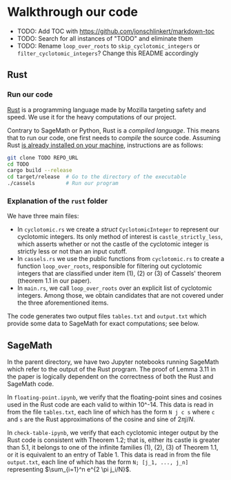 # Walkthrough our code

- TODO: Add TOC with https://github.com/jonschlinkert/markdown-toc
- TODO: Search for all instances of "TODO" and eliminate them
- TODO: Rename `loop_over_roots` to `skip_cyclotomic_integers` or `filter_cyclotomic_integers`? Change this README accordingly

## Rust

### Run our code

[Rust](https://www.rust-lang.org/) is a programming language made by Mozilla
targeting safety and speed. We use it for the heavy computations of our
project.

Contrary to SageMath or Python, Rust is a _compiled language_. This means that
to run our code, one first needs to _compile_ the source code. Assuming Rust
[is already installed on your
machine](https://www.rust-lang.org/tools/install), instructions are as follows:

```bash
git clone TODO REPO_URL
cd TODO 
cargo build --release
cd target/release  # Go to the directory of the executable
./cassels          # Run our program
```

### Explanation of the `rust` folder

We have three main files:

- In `cyclotomic.rs` we create a _struct_ `CyclotomicInteger` to represent our
cyclotomic integers. Its only method of interest is `castle_strictly_less`,
which asserts whether or not the castle of the cyclotomic integer is strictly
less or not than an input cutoff. 
- In `cassels.rs` we use the public functions from `cyclotomic.rs` to create a
function `loop_over_roots`, responsible for filtering out cyclotomic integers
that are classified under item (1), (2) or (3) of Cassels' theorem (theorem 1.1
in our paper).
- In `main.rs`, we call `loop_over_roots` over an explicit list of cyclotomic
integers. Among those, we obtain candidates that are not covered under the
three aforementioned items.

The code generates two output files `tables.txt` and `output.txt` which provide 
some data to SageMath for exact computations; see below.

## SageMath

In the parent directory, we have two Jupyter notebooks running SageMath which refer to
the output of the Rust program. The proof of Lemma 3.11 in the paper is logically dependent
on the correctness of both the Rust and SageMath code.

In `floating-point.ipynb`, we verify that the floating-point sines and cosines used in 
the Rust code are each valid to within 10^-14. This data is read in from the file `tables.txt`, 
each line of which has the form `N j c s` where `c` and `s` are the Rust approximations of 
the cosine and sine of $2\pi j/N$.

In `check-table-ipynb`, we verify that each cyclotomic integer output by the Rust code
is consistent with Theorem 1.2; that is, either its castle is greater than 5.1, it belongs to
one of the infinite families (1), (2), (3) of Theorem 1.1, or it is equivalent to an entry of
Table 1. This data is read in from the file `output.txt`, each line of which has the form 
`N; [j_1, ..., j_n]` representing $\sum_{i=1}^n e^{2 \pi j_i/N}$.

